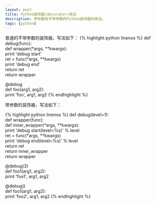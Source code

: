 ```yaml
---
layout: post
title: Python装饰器(decorator)用法
description: 带参数和不带参数的Python装饰器的用法。
tags: [python]
---
```


普通的不带参数的装饰器，写法如下：
{% highlight python linenos %}
def debug(func):  
    def wrapper(*args, **kwargs):  
        print 'debug start'  
        ret = func(*args, **kwargs)  
        print 'debug end'  
        return ret  
    return wrapper  
  
@debug  
def foo(arg1, arg2):  
    print 'foo', arg1, arg2 
{% endhighlight %}

带参数的装饰器，写法如下：
<!--more-->
{% highlight python linenos %}
def debug(level=1):  
    def wrapper(func):  
        def inner_wrapper(*args, **kwargs):  
            print 'debug start(level=%s)' % level  
            ret = func(*args, **kwargs)  
            print 'debug end(level=%s)' % level  
            return ret  
        return inner_wrapper  
    return wrapper  
  
@debug(3)  
def foo1(arg1, arg2):  
    print 'foo1', arg1, arg2  
  
@debug()  
def foo1(arg1, arg2):  
    print 'foo2', arg1, arg2
{% endhighlight %}